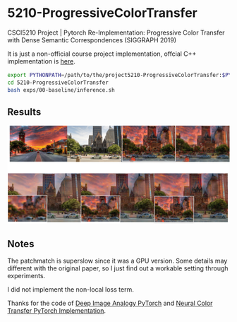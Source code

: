 # 5210-ProgressiveColorTransfer
CSCI5210 Project | Pytorch Re-Implementation: Progressive Color Transfer with Dense Semantic Correspondences (SIGGRAPH 2019)

It is just a non-official course project implementation, offcial C++ implementation is [here](https://github.com/hmmlillian/Neural-Color-Transfer).

```bash
export PYTHONPATH=/path/to/the/project5210-ProgressiveColorTransfer:$PYTHONPATH
cd 5210-ProgressiveColorTransfer
bash exps/00-baseline/inference.sh
```
## Results
![](demo/vis.png)
## Notes

The patchmatch is superslow since it was a GPU version. Some details may different with the original paper, so I just find out a workable setting through experiments.

I did not implement the non-local loss term.

Thanks for the code of [Deep Image Analogy PyTorch](https://github.com/harveyslash/Deep-Image-Analogy-PyTorch) and [Neural Color Transfer PyTorch Implementation](https://github.com/rassilon712/Neural_Color_Transfer).

